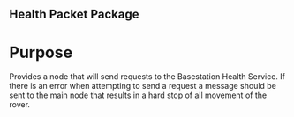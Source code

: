 ## Health Packet Package

# Purpose
Provides a node that will send requests to the Basestation Health Service. If there is an error when attempting to send a request a message should be sent to the main node that results in a hard stop of all movement of the rover.